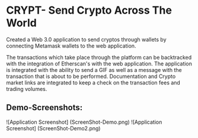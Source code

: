 
# CRYPT- Send Crypto Across The World

Created a Web 3.0 application to send cryptos through wallets by connecting Metamask wallets to the web application.

The transactions which take place through the platform can be backtracked with the integration of Etherscan's with the web application.
The application is integrated with the ability to send a GIF as well as a message with the transaction that is about to be performed. 
Documentation and Crypto market links are integrated to keep a check on the transaction fees and trading volumes.

## Demo-Screenshots:

![Application Screenshot] (ScreenShot-Demo.png)
![Application Screenshot] (ScreenShot-Demo2.png)


